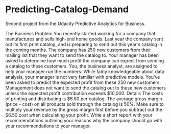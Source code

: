 # Predicting-Catalog-Demand
Second project from the Udacity Predictive Analytics for Business.

The Business Problem You recently started working for a company that manufactures and sells high-end home goods. Last year the company sent out its first print catalog, and is preparing to send out this year's catalog in the coming months. The company has 250 new customers from their mailing list that they want to send the catalog to.  Your manager has been asked to determine how much profit the company can expect from sending a catalog to these customers. You, the business analyst, are assigned to help your manager run the numbers. While fairly knowledgeable about data analysis, your manager is not very familiar with predictive models.  You’ve been asked to predict the expected profit from these 250 new customers. Management does not want to send the catalog out to these new customers unless the expected profit contribution exceeds $10,000.  Details The costs of printing and distributing is $6.50 per catalog. The average gross margin (price - cost) on all products sold through the catalog is 50%. Make sure to multiply your revenue by the gross margin first before you subtract out the $6.50 cost when calculating your profit. Write a short report with your recommendations outlining your reasons why the company should go with your recommendations to your manager.
